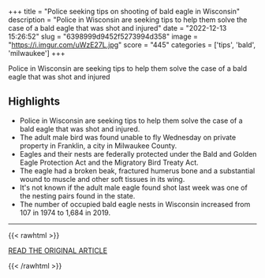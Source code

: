 +++
title = "Police seeking tips on shooting of bald eagle in Wisconsin"
description = "Police in Wisconsin are seeking tips to help them solve the case of a bald eagle that was shot and injured"
date = "2022-12-13 15:26:52"
slug = "6398999d9452f5273994d358"
image = "https://i.imgur.com/uWzE27L.jpg"
score = "445"
categories = ['tips', 'bald', 'milwaukee']
+++

Police in Wisconsin are seeking tips to help them solve the case of a bald eagle that was shot and injured

## Highlights

- Police in Wisconsin are seeking tips to help them solve the case of a bald eagle that was shot and injured.
- The adult male bird was found unable to fly Wednesday on private property in Franklin, a city in Milwaukee County.
- Eagles and their nests are federally protected under the Bald and Golden Eagle Protection Act and the Migratory Bird Treaty Act.
- The eagle had a broken beak, fractured humerus bone and a substantial wound to muscle and other soft tissues in its wing.
- It's not known if the adult male eagle found shot last week was one of the nesting pairs found in the state.
- The number of occupied bald eagle nests in Wisconsin increased from 107 in 1974 to 1,684 in 2019.

---

{{< rawhtml >}}
  <p class="article-category">
    <a target="_blank" href="https://abcnews.go.com/US/wireStory/police-seeking-tips-shooting-bald-eagle-wisconsin-95100737">READ THE ORIGINAL ARTICLE</a>
  </p>
{{< /rawhtml >}}
